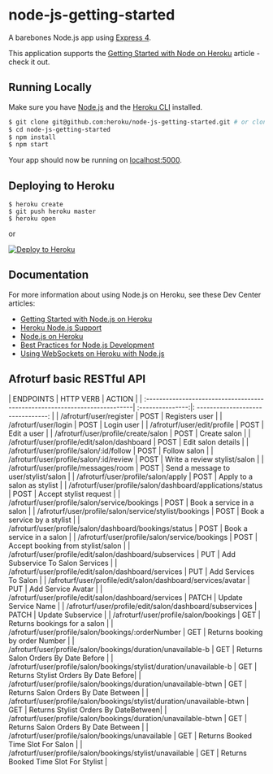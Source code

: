 # node-js-getting-started

A barebones Node.js app using [Express 4](http://expressjs.com/).

This application supports the [Getting Started with Node on Heroku](https://devcenter.heroku.com/articles/getting-started-with-nodejs) article - check it out.

## Running Locally

Make sure you have [Node.js](http://nodejs.org/) and the [Heroku CLI](https://cli.heroku.com/) installed.

```sh
$ git clone git@github.com:heroku/node-js-getting-started.git # or clone your own fork
$ cd node-js-getting-started
$ npm install
$ npm start
```

Your app should now be running on [localhost:5000](http://localhost:5000/).

## Deploying to Heroku

```
$ heroku create
$ git push heroku master
$ heroku open
```
or

[![Deploy to Heroku](https://www.herokucdn.com/deploy/button.png)](https://heroku.com/deploy)

## Documentation

For more information about using Node.js on Heroku, see these Dev Center articles:

- [Getting Started with Node.js on Heroku](https://devcenter.heroku.com/articles/getting-started-with-nodejs)
- [Heroku Node.js Support](https://devcenter.heroku.com/articles/nodejs-support)
- [Node.js on Heroku](https://devcenter.heroku.com/categories/nodejs)
- [Best Practices for Node.js Development](https://devcenter.heroku.com/articles/node-best-practices)
- [Using WebSockets on Heroku with Node.js](https://devcenter.heroku.com/articles/node-websockets)

## Afroturf basic RESTful API


| ENDPOINTS                                                                  | HTTP VERB        | ACTION                               |
| :--------------------------------------------------------------------------| :---------------:|: --------------------------------: |
| /afroturf/user/register                                                    | POST             | Registers user                       |
| /afroturf/user/login                                                       | POST             | Login user                           |
| /afroturf/user/edit/profile                                                | POST             | Edit a user                          |
| /afroturf/user/profile/create/salon                                        | POST             | Create salon                         |
| /afroturf/user/profile/edit/salon/dashboard                                | POST             | Edit salon details                   |
| /afroturf/user/profile/salon/:id/follow                                    | POST             | Follow salon                         |
| /afroturf/user/profile/salon/:id/review                                    | POST             | Write a review stylist/salon         |
| /afroturf/user/profile/messages/room                                       | POST             | Send a message to user/stylist/salon |
| /afroturf/user/profile/salon/apply                                         | POST             | Apply to a salon as stylist          |
| /afroturf/user/profile/salon/dashboard/applications/status                 | POST             | Accept stylist request               |
| /afroturf/user/profile/salon/service/bookings                              | POST             | Book a service in a salon            |
| /afroturf/user/profile/salon/service/stylist/bookings                      | POST             | Book a service by a stylist          |
| /afroturf/user/profile/salon/dashboard/bookings/status                     | POST             | Book a service in a salon            |
| /afroturf/user/profile/salon/service/bookings                              | POST             | Accept booking from stylist/salon    |
| /afroturf/user/profile/edit/salon/dashboard/subservices                    | PUT              | Add Subservice To Salon Services     |
| /afroturf/user/profile/edit/salon/dashboard/services                       | PUT              | Add Services To Salon                |
| /afroturf/user/profile/edit/salon/dashboard/services/avatar                | PUT              | Add Service Avatar                   |
| /afroturf/user/profile/edit/salon/dashboard/services                       | PATCH            | Update Service Name                  |
| /afroturf/user/profile/edit/salon/dashboard/subservices                    | PATCH            | Update Subservice                    |
| /afroturf/user/profile/salon/bookings                                      | GET              | Returns bookings for a salon         |
| /afroturf/user/profile/salon/bookings/:orderNumber                         | GET              | Returns booking by order Number      |
| /afroturf/user/profile/salon/bookings/duration/unavailable-b               | GET              | Returns Salon Orders By Date Before  |
| /afroturf/user/profile/salon/bookings/stylist/duration/unavailable-b       | GET              | Returns Stylist Orders By Date Before|
| /afroturf/user/profile/salon/bookings/duration/unavailable-btwn            | GET              | Returns Salon Orders By Date Between |
| /afroturf/user/profile/salon/bookings/stylist/duration/unavailable-btwn    | GET              | Returns Stylist Orders By DateBetween|
| /afroturf/user/profile/salon/bookings/duration/unavailable-btwn            | GET              | Returns Salon Orders By Date Between |
| /afroturf/user/profile/salon/bookings/unavailable                          | GET              | Returns Booked Time Slot For Salon   |
| /afroturf/user/profile/salon/bookings/stylist/unavailable                  | GET              | Returns Booked Time Slot For Stylist |
